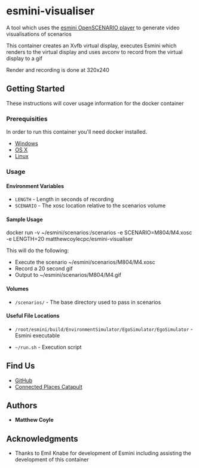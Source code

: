 # esmini-visualiser
A tool which uses the [esmini OpenSCENARIO player](http://github.com/esmini/esmini) to generate video visualisations of scenarios

This container creates an Xvfb virtual display, executes Esmini which renders to the virtual display and uses avconv to record from the virtual display to a gif

Render and recording is done at 320x240

## Getting Started

These instructions will cover usage information for the docker container 

### Prerequisities


In order to run this container you'll need docker installed.

* [Windows](https://docs.docker.com/windows/started)
* [OS X](https://docs.docker.com/mac/started/)
* [Linux](https://docs.docker.com/linux/started/)

### Usage

#### Environment Variables

* `LENGTH` - Length in seconds of recording
* `SCENARIO` - The xosc location relative to the scenarios volume

#### Sample Usage

docker run -v ~/esmini/scenarios:/scenarios -e SCENARIO=M804/M4.xosc -e LENGTH=20 matthewcoylecpc/esmini-visualiser

This will do the following:
* Execute the scenario ~/esmini/scenarios/M804/M4.xosc
* Record a 20 second gif
* Output to ~/esmini/scenarios/M804/M4.gif


#### Volumes

* `/scenarios/` - The base directory used to pass in scenarios

#### Useful File Locations

* `/root/esmini/build/EnvironmentSimulator/EgoSimulator/EgoSimulator` - Esmini executable
  
* `~/run.sh` - Execution script

## Find Us

* [GitHub](https://github.com/matthewcoyle-cpc)
* [Connected Places Catapult](https://cp.catapult.org.uk/)

## Authors

* **Matthew Coyle**

## Acknowledgments

* Thanks to Emil Knabe for development of Esmini including assisting the development of this container
